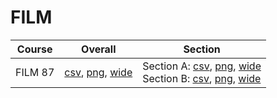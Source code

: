 # FILM

| Course | Overall | Section |
| ------ | ------- | ------- |
| FILM 87 | [csv](https://github.com/UCSD-Historical-Enrollment-Data/2023Fall/blob/main/overall/FILM%2087.csv), [png](https://raw.githubusercontent.com/UCSD-Historical-Enrollment-Data/2023Fall/main/plot_overall/FILM%2087.png), [wide](https://raw.githubusercontent.com/UCSD-Historical-Enrollment-Data/2023Fall/main/plot_overall_wide/FILM%2087.png) | Section A: [csv](https://github.com/UCSD-Historical-Enrollment-Data/2023Fall/blob/main/section/FILM%2087_A.csv), [png](https://raw.githubusercontent.com/UCSD-Historical-Enrollment-Data/2023Fall/main/plot_section/FILM%2087_A.png), [wide](https://raw.githubusercontent.com/UCSD-Historical-Enrollment-Data/2023Fall/main/plot_section_wide/FILM%2087_A.png)<br>Section B: [csv](https://github.com/UCSD-Historical-Enrollment-Data/2023Fall/blob/main/section/FILM%2087_B.csv), [png](https://raw.githubusercontent.com/UCSD-Historical-Enrollment-Data/2023Fall/main/plot_section/FILM%2087_B.png), [wide](https://raw.githubusercontent.com/UCSD-Historical-Enrollment-Data/2023Fall/main/plot_section_wide/FILM%2087_B.png) |
